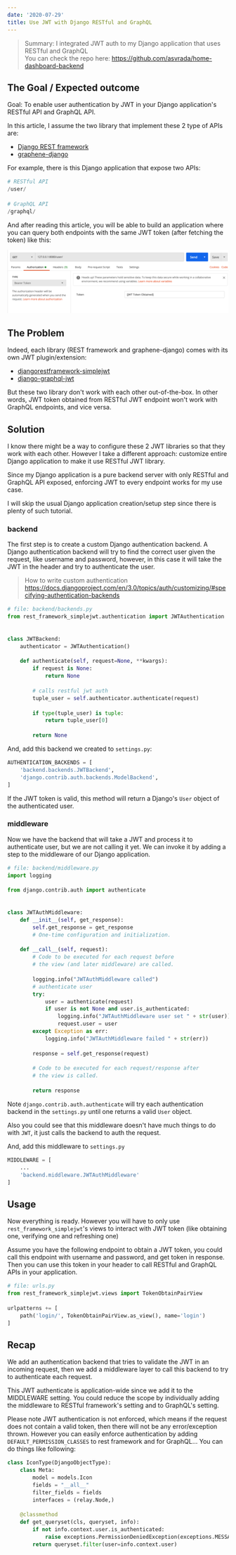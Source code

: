 ```yaml
---
date: '2020-07-29'
title: Use JWT with Django RESTful and GraphQL
---
```


> Summary: I integrated JWT auth to my Django application that uses RESTful and GraphQL  
> You can check the repo here: https://github.com/asvrada/home-dashboard-backend

## The Goal / Expected outcome

Goal: To enable user authentication by JWT in your Django application's RESTful API and GraphQL API.

In this article, I assume the two library that implement these 2 type of APIs are:

* [Django REST framework](https://www.django-rest-framework.org/)
* [graphene-django](https://github.com/graphql-python/graphene-django)

For example, there is this Django application that expose two APIs:

```python
# RESTful API
/user/

# GraphQL API
/graphql/
```

And after reading this article, you will be able to build an application where you can query both endpoints with the same JWT token (after fetching the token) like this:

![postman example](../assets/images/django-graphql-jwt/postman.png)

## The Problem

Indeed, each library (REST framework and graphene-django) comes with its own JWT plugin/extension:

* [djangorestframework-simplejwt](https://github.com/SimpleJWT/django-rest-framework-simplejwt)
* [django-graphql-jwt](https://django-graphql-jwt.domake.io/en/latest/)

But these two library don't work with each other out-of-the-box. In other words, JWT token obtained from RESTful JWT endpoint won't work with GraphQL endpoints, and vice versa.

## Solution

I know there might be a way to configure these 2 JWT libraries so that they work with each other. However I take a different approach: customize entire Django application to make it use RESTful JWT library.

Since my Django application is a pure backend server with only RESTful and GraphQL API exposed, enforcing JWT to every endpoint works for my use case.

I will skip the usual Django application creation/setup step since there is plenty of such tutorial.

### backend

The first step is to create a custom Django authentication backend. A Django authentication backend will try to find the correct user given the request, like username and password, however, in this case it will take the JWT in the header and try to authenticate the user.

> How to write custom authentication  
> https://docs.djangoproject.com/en/3.0/topics/auth/customizing/#specifying-authentication-backends

```python
# file: backend/backends.py
from rest_framework_simplejwt.authentication import JWTAuthentication


class JWTBackend:
    authenticator = JWTAuthentication()

    def authenticate(self, request=None, **kwargs):
        if request is None:
            return None

        # calls restful jwt auth
        tuple_user = self.authenticator.authenticate(request)

        if type(tuple_user) is tuple:
            return tuple_user[0]

        return None
```

And, add this backend we created to `settings.py`:

```python
AUTHENTICATION_BACKENDS = [
    'backend.backends.JWTBackend',
    'django.contrib.auth.backends.ModelBackend',
]
```

If the JWT token is valid, this method will return a Django's `User` object of the authenticated user.


### middleware

Now we have the backend that will take a JWT and process it to authenticate user, but we are not calling it yet. We can invoke it by adding a step to the middleware of our Django application.

```python
# file: backend/middleware.py
import logging

from django.contrib.auth import authenticate


class JWTAuthMiddleware:
    def __init__(self, get_response):
        self.get_response = get_response
        # One-time configuration and initialization.

    def __call__(self, request):
        # Code to be executed for each request before
        # the view (and later middleware) are called.

        logging.info("JWTAuthMiddleware called")
        # authenticate user
        try:
            user = authenticate(request)
            if user is not None and user.is_authenticated:
                logging.info("JWTAuthMiddleware user set " + str(user))
                request.user = user
        except Exception as err:
            logging.info("JWTAuthMiddleware failed " + str(err))

        response = self.get_response(request)

        # Code to be executed for each request/response after
        # the view is called.

        return response

```

Note `django.contrib.auth.authenticate` will try each authentication backend in the `settings.py` until one returns a valid `User` object.

Also you could see that this middleware doesn't have much things to do with `JWT`, it just calls the backend to auth the request. 

And, add this middleware to `settings.py`

```python
MIDDLEWARE = [
    ...
    'backend.middleware.JWTAuthMiddleware'
]
```

## Usage

Now everything is ready. However you will have to only use `rest_framework_simplejwt`'s views to interact with JWT token (like obtaining one, verifying one and refreshing one)

Assume you have the following endpoint to obtain a JWT token, you could call this endpoint with username and password, and get token in response. Then you can use this token in your header to call RESTful and GraphQL APIs in your application.

```python
# file: urls.py
from rest_framework_simplejwt.views import TokenObtainPairView

urlpatterns += [
    path('login/', TokenObtainPairView.as_view(), name='login')
]
```

## Recap

We add an authentication backend that tries to validate the JWT in an incoming request, then we add a middleware layer to call this backend to try to authenticate each request.

This JWT authenticate is application-wide since we add it to the MIDDLEWARE setting. You could reduce the scope by individually adding the middleware to RESTful framework's setting and to GraphQL's setting.

Please note JWT authentication is not enforced, which means if the request does not contain a valid token, then there will not be any error/exception thrown. However you can easily enforce authentication by adding `DEFAULT_PERMISSION_CLASSES` to rest framework and for GraphQL... You can do things like following:

```python
class IconType(DjangoObjectType):
    class Meta:
        model = models.Icon
        fields = "__all__"
        filter_fields = fields
        interfaces = (relay.Node,)

    @classmethod
    def get_queryset(cls, queryset, info):
        if not info.context.user.is_authenticated:
            raise exceptions.PermissionDeniedException(exceptions.MESSAGE_PERMISSION_DENIED)
        return queryset.filter(user=info.context.user)
```
